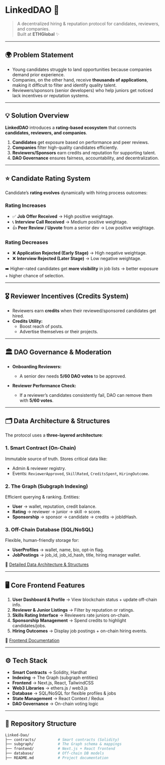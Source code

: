 # LinkedDAO 🩻  
> A decentralized hiring & reputation protocol for candidates, reviewers, and companies.  
Built at **ETHGlobal** ✨

---

## 🌍 Problem Statement  

- Young candidates struggle to land opportunities because companies demand prior experience.  
- Companies, on the other hand, receive **thousands of applications**, making it difficult to filter and identify quality talent.  
- Reviewers/sponsors (senior developers) who help juniors get noticed lack incentives or reputation systems.  

---

## 💡 Solution Overview  

**LinkedDAO** introduces a **rating-based ecosystem** that connects **candidates, reviewers, and companies**.  

1. **Candidates** get exposure based on performance and peer reviews.  
2. **Companies** filter high-quality candidates efficiently.  
3. **Reviewers/Sponsors** earn credits and reputation for supporting talent.  
4. **DAO Governance** ensures fairness, accountability, and decentralization.  

---

## ⭐ Candidate Rating System  

Candidate’s **rating evolves** dynamically with hiring process outcomes:

### Rating Increases  
- ✅ **Job Offer Received** → High positive weightage.  
- 📞 **Interview Call Received** → Medium positive weightage.  
- 👍 **Peer Review / Upvote** from a senior dev → Low positive weightage.  

### Rating Decreases  
- ❌ **Application Rejected (Early Stage)** → High negative weightage.  
- ❌ **Interview Rejected (Later Stage)** → Low negative weightage.  

➡️ Higher-rated candidates get **more visibility** in job lists → better exposure + higher chance of selection.  

---

## 🎖️ Reviewer Incentives (Credits System)  

- Reviewers earn **credits** when their reviewed/sponsored candidates get hired.  
- **Credits Utility:**  
  - Boost reach of posts.  
  - Advertise themselves or their projects.  

---

## 🏛 DAO Governance & Moderation  

- **Onboarding Reviewers:**  
  - A senior dev needs **5/60 DAO votes** to be approved.  

- **Reviewer Performance Check:**  
  - If a reviewer’s candidates consistently fail, DAO can remove them with **5/60 votes**.  

---

## 🗂 Data Architecture & Structures  

The protocol uses a **three-layered architecture**:

### 1. Smart Contract (On-Chain)  
Immutable source of truth. Stores critical data like:  
- Admin & reviewer registry.  
- Events: `ReviewerApproved`, `SkillRated`, `CreditsSpent`, `HiringOutcome`.  

### 2. The Graph (Subgraph Indexing)  
Efficient querying & ranking. Entities:  
- **User** → wallet, reputation, credit balance.  
- **Rating** → reviewer → junior → skill → score.  
- **Sponsorship** → sponsor → candidate → credits → jobIdHash.  

### 3. Off-Chain Database (SQL/NoSQL)  
Flexible, human-friendly storage for:  
- **UserProfiles** → wallet, name, bio, opt-in flag.  
- **JobPostings** → job_id, job_id_hash, title, hiring manager wallet.  

🔗 [Detailed Data Architecture & Structures](https://www.notion.so/Data-Architecture-Structures-27b3ffb636f080a5bb18e35193615079?pvs=21)  

---

## 🖥 Core Frontend Features  

1. **User Dashboard & Profile** → View blockchain status + update off-chain info.  
2. **Reviewer & Junior Listings** → Filter by reputation or ratings.  
3. **Skills Rating Interface** → Reviewers rate juniors on-chain.  
4. **Sponsorship Management** → Spend credits to highlight candidates/jobs.  
5. **Hiring Outcomes** → Display job postings + on-chain hiring events.  

🔗 [Frontend Documentation](https://www.notion.so/Frontend-27a3ffb636f080159d25cba9d76e0c7b?pvs=21)  

---

## ⚙️ Tech Stack  

- **Smart Contracts** → Solidity, Hardhat  
- **Indexing** → The Graph (subgraph entities)  
- **Frontend** → Next.js, React, TailwindCSS  
- **Web3 Libraries** → ethers.js / web3.js  
- **Database** → SQL/NoSQL for flexible profiles & jobs  
- **State Management** → React Context / Redux  
- **DAO Governance** → On-chain voting logic  

---

## 📂 Repository Structure  

```bash
Linked-Dao/
├── contracts/          # Smart contracts (Solidity)
├── subgraph/           # The Graph schema & mappings
├── frontend/           # Next.js + React frontend
├── database/           # Off-chain DB models
├── README.md           # Project documentation

